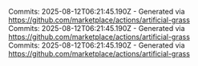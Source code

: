 Commits: 2025-08-12T06:21:45.190Z - Generated via https://github.com/marketplace/actions/artificial-grass
<br>
Commits: 2025-08-12T06:21:45.190Z - Generated via https://github.com/marketplace/actions/artificial-grass
<br>
Commits: 2025-08-12T06:21:45.190Z - Generated via https://github.com/marketplace/actions/artificial-grass
<br>
